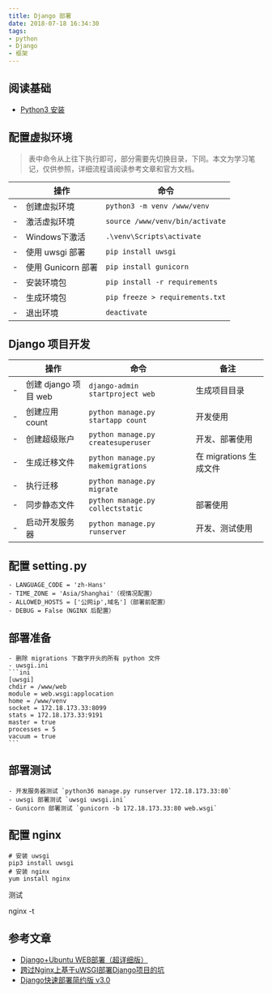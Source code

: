```yaml
---
title: Django 部署
date: 2018-07-18 16:34:30
tags:
- python
- Django
- 框架
---
```


## 阅读基础
- [Python3 安装](Python3.md)

## 配置虚拟环境

> 表中命令从上往下执行即可，部分需要先切换目录，下同。本文为学习笔记，仅供参照，详细流程请阅读参考文章和官方文档。

||操作|命令|
|-|-|-|
|-|创建虚拟环境 | `python3 -m venv /www/venv`|
|-|激活虚拟环境 | `source /www/venv/bin/activate`|
|-|Windows下激活|`.\venv\Scripts\activate`|
|-|使用 uwsgi 部署| `pip install uwsgi`|
|-|使用 Gunicorn 部署| `pip install gunicorn`|
|-|安装环境包 | `pip install -r requirements`|
|-|生成环境包 | `pip freeze > requirements.txt`|
|-|退出环境 | `deactivate`|

## Django 项目开发
 
||操作|命令|备注
-|--|--|--
-|创建 django 项目 web | `django-admin startproject web`|生成项目目录
-|创建应用 count | `python manage.py startapp count` | 开发使用
-|创建超级账户 | `python manage.py createsuperuser` | 开发、部署使用
-|生成迁移文件 |`python manage.py makemigrations` | 在 migrations 生成文件
-|执行迁移 | `python manage.py migrate`
-|同步静态文件|`python manage.py collectstatic` | 部署使用
-|启动开发服务器|`python manage.py runserver` | 开发、测试使用

## 配置 setting`.`py

    - LANGUAGE_CODE = 'zh-Hans'
    - TIME_ZONE = 'Asia/Shanghai'（视情况配置）
    - ALLOWED_HOSTS = ['公网ip',域名']（部署前配置）
    - DEBUG = False（NGINX 后配置）

## 部署准备

    - 删除 migrations 下数字开头的所有 python 文件
    - uwsgi.ini
    ```ini
    [uwsgi]
    chdir = /www/web
    module = web.wsgi:applocation
    home = /www/venv
    socket = 172.18.173.33:8099
    stats = 172.18.173.33:9191
    master = true
    processes = 5
    vacuum = true
    ```

## 部署测试

    - 开发服务器测试 `python36 manage.py runserver 172.18.173.33:80`
    - uwsgi 部署测试 `uwsgi uwsgi.ini`
    - Gunicorn 部署测试 `gunicorn -b 172.18.173.33:80 web.wsgi`

## 配置 nginx

```
# 安装 uwsgi
pip3 install uwsgi
# 安装 nginx
yum install nginx
```

测试

nginx -t


## 参考文章 

- [Django+Ubuntu WEB部署（超详细版）](https://www.jianshu.com/p/e13417a8bb7f)
- [跨过Nginx上基于uWSGI部署Django项目的坑](https://www.cnblogs.com/qingspace/p/6838747.html)
- [Django快速部署简约版 v3.0](https://www.jianshu.com/p/d6f9138fab7b)